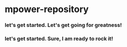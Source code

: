 # mpower-repository
### let's get started. Let's get going for greatness!
### let's get started. Sure, I am ready to rock it!
